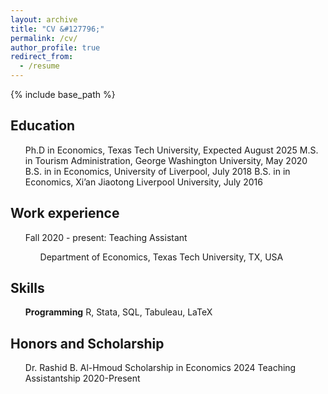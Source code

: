 ```yaml
---
layout: archive
title: "CV &#127796;"
permalink: /cv/
author_profile: true
redirect_from:
  - /resume
---
```


{% include base_path %}

<h2>Education</h2>
<ul>
<il>Ph.D in Economics, Texas Tech University, Expected August 2025</il>
<il>M.S. in Tourism Administration, George Washington University, May 2020</il>
<il>B.S. in in Economics, University of Liverpool, July 2018</il>
<il>B.S. in in Economics, Xi’an Jiaotong Liverpool University, July 2016</il>
</ul>

<h2>Work experience</h2>
<ul>
    Fall 2020 - present: Teaching Assistant
    <ul>
      <il>
        Department of Economics, Texas Tech University, TX, USA
      </il>
    </ul>
</ul>

  
<h2>Skills</h2>
<ul>
  <il>
    <strong>Programming</strong>
    R, Stata, SQL, Tabuleau, LaTeX
  </il>  
</ul>

<h2>Honors and Scholarship</h2>
<ul>
  <il>
    Dr. Rashid B. Al-Hmoud Scholarship in Economics 2024
  </il>
  <il>
    Teaching Assistantship 2020-Present
  </il>
</ul>


  
